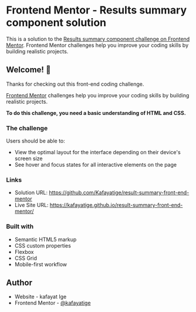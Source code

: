 # Frontend Mentor - Results summary component solution

This is a solution to the [Results summary component challenge on Frontend Mentor](https://www.frontendmentor.io/challenges/results-summary-component-CE_K6s0maV). Frontend Mentor challenges help you improve your coding skills by building realistic projects. 

## Welcome! 👋

Thanks for checking out this front-end coding challenge.

[Frontend Mentor](https://www.frontendmentor.io) challenges help you improve your coding skills by building realistic projects.

**To do this challenge, you need a basic understanding of HTML and CSS.**


### The challenge

Users should be able to:

- View the optimal layout for the interface depending on their device's screen size
- See hover and focus states for all interactive elements on the page


### Links

- Solution URL: https://github.com/Kafayatige/result-summary-front-end-mentor
- Live Site URL: https://kafayatige.github.io/result-summary-front-end-mentor/


### Built with

- Semantic HTML5 markup
- CSS custom properties
- Flexbox
- CSS Grid
- Mobile-first workflow


## Author

- Website - kafayat Ige
- Frontend Mentor - [@kafayatige](https://www.frontendmentor.io/profile/Kafayatige)
